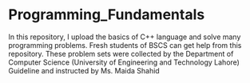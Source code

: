 # Programming_Fundamentals
In this repository, I upload the basics of C++ language and solve many  programming problems. Fresh students of BSCS can get help from this repository. These problem sets were collected by the Department of Computer Science (University of Engineering and Technology Lahore) 
<br>
Guideline and instructed by Ms. Maida Shahid
